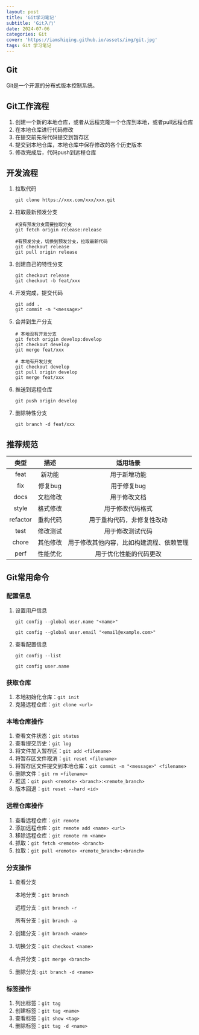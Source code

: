 ```yaml
---
layout: post
title: 'Git学习笔记'
subtitle: 'Git入门'
date: 2024-07-06
categories: Git
cover: 'https://iamshiqing.github.io/assets/img/git.jpg'
tags: Git 学习笔记
---
```


## Git
Git是一个开源的分布式版本控制系统。

## Git工作流程
1. 创建一个新的本地仓库，或者从远程克隆一个仓库到本地，或者pull远程仓库
2. 在本地仓库进行代码修改
3. 在提交前先将代码提交到暂存区
4. 提交到本地仓库，本地仓库中保存修改的各个历史版本
5. 修改完成后，代码push到远程仓库

## 开发流程

1. 拉取代码

    ```git clone https://xxx.com/xxx/xxx.git```

2. 拉取最新预发分支
    ```
    #没有预发分支需要拉取分支
    git fetch origin release:release

    #有预发分支，切换到预发分支，拉取最新代码
    git checkout release
    git pull origin release
    ```

3. 创建自己的特性分支

    ```
    git checkout release
    git checkout -b feat/xxx
    ```

4. 开发完成，提交代码

    ```
    git add .
    git commit -m "<message>"
    ```

5. 合并到生产分支

    ```
    # 本地没有开发分支
    git fetch origin develop:develop
    git checkout develop
    git merge feat/xxx

    # 本地有开发分支
    git checkout develop
    git pull origin develop
    git merge feat/xxx
    ```

6. 推送到远程仓库

    ```git push origin develop```

7. 删除特性分支

    ```git branch -d feat/xxx```


## 推荐规范

| 类型 | 描述 | 适用场景 |
| :---: | :---: | :---: |
| feat | 新功能 | 用于新增功能 |
| fix | 修复bug | 用于修复bug |
| docs | 文档修改 | 用于修改文档 |
| style | 格式修改 | 用于修改代码格式 |
| refactor | 重构代码 | 用于重构代码，非修复性改动 |
| test | 修改测试 | 用于修改测试代码 |
| chore | 其他修改 | 用于修改其他内容，比如构建流程、依赖管理 |
| perf | 性能优化 | 用于优化性能的代码更改 |


## Git常用命令
### 配置信息
1. 设置用户信息

    ```git config --global user.name "<name>"```

    ```git config --global user.email "<email@example.com>"```

2. 查看配置信息 

    ```git config --list```

    ```git config user.name```

### 获取仓库
1. 本地初始化仓库：```git init```
2. 克隆远程仓库：```git clone <url>```

### 本地仓库操作
1. 查看文件状态：```git status```
2. 查看提交历史：```git log```
3. 将文件加入暂存区：```git add <filename>```
4. 将暂存区文件取消：```git reset <filename>```
5. 将暂存区文件提交到本地仓库：```git commit -m "<message>" <filename>```
6. 删除文件：```git rm <filename>```
7. 推送：```git push <remote> <branch>:<remote_branch>```
8. 版本回退：```git reset --hard <id>```

### 远程仓库操作
1. 查看远程仓库：```git remote```
2. 添加远程仓库：```git remote add <name> <url>```
3. 移除远程仓库：```git remote rm <name>```
4. 抓取：```git fetch <remote> <branch>```
5. 拉取：```git pull <remote> <remote_branch>:<branch>```

### 分支操作
1. 查看分支

    本地分支：```git branch```

    远程分支：```git branch -r```

    所有分支：```git branch -a```

2. 创建分支：```git branch <name>```
3. 切换分支：```git checkout <name>```
4. 合并分支：```git merge <branch>```
5. 删除分支: ```git branch -d <name>```

### 标签操作
1. 列出标签：```git tag```
2. 创建标签：```git tag <name>```
3. 查看标签：```git show <tag>```
4. 删除标签：```git tag -d <name>```


